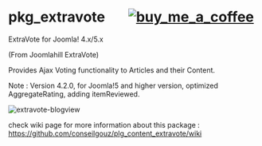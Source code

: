 # pkg_extravote    &nbsp;&nbsp;&nbsp;&nbsp;&nbsp;&nbsp;<a href="https://buymeacoffee.com/conseilgouz" >![buy_me_a_coffee](https://github.com/conseilgouz/plg_system_cgwebp_j4/assets/19435246/4fda4cb5-64f1-4717-81ae-c71a0fc26c2d)</a>
ExtraVote for Joomla! 4.x/5.x

(From Joomlahill ExtraVote)

Provides Ajax Voting functionality to Articles and their Content.

Note : Version 4.2.0, for Joomla!5 and higher version, optimized AggregateRating, adding itemReviewed. 

![extravote-blogview](https://github.com/conseilgouz/pkg_extravote_j4/assets/19435246/cc0619ae-4120-410e-9fdb-80e9a6caf900)

check wiki page for more information about this package : https://github.com/conseilgouz/plg_content_extravote/wiki
